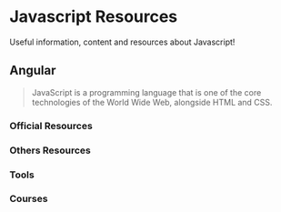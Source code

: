 # Javascript Resources

Useful information, content and resources about Javascript!

## Angular

> JavaScript is a programming language that is one of the core technologies of the World Wide Web, alongside HTML and CSS.
 

### Official Resources




### Others Resources



### Tools



### Courses
